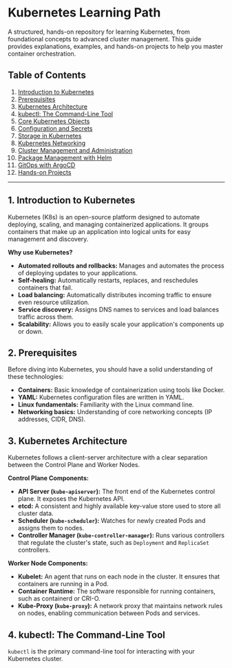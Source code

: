 # Kubernetes Learning Path

A structured, hands-on repository for learning Kubernetes, from foundational concepts to advanced cluster management. This guide provides explanations, examples, and hands-on projects to help you master container orchestration.

## Table of Contents
1.  [Introduction to Kubernetes](#1-introduction-to-kubernetes)
2.  [Prerequisites](#2-prerequisites)
3.  [Kubernetes Architecture](#3-kubernetes-architecture)
4.  [kubectl: The Command-Line Tool](#4-kubectl-the-command-line-tool)
5.  [Core Kubernetes Objects](#5-core-kubernetes-objects)
6.  [Configuration and Secrets](#6-configuration-and-secrets)
7.  [Storage in Kubernetes](#7-storage-in-kubernetes)
8.  [Kubernetes Networking](#8-networking-in-kubernetes)
9.  [Cluster Management and Administration](#9-cluster-management-and-administration)
10. [Package Management with Helm](#10-package-management-with-helm)
11. [GitOps with ArgoCD](#11-gitops-with-argocd)
12. [Hands-on Projects](#12-hands-on-projects)

---

## 1. Introduction to Kubernetes
Kubernetes (K8s) is an open-source platform designed to automate deploying, scaling, and managing containerized applications. It groups containers that make up an application into logical units for easy management and discovery.

**Why use Kubernetes?**
*   **Automated rollouts and rollbacks:** Manages and automates the process of deploying updates to your applications.
*   **Self-healing:** Automatically restarts, replaces, and reschedules containers that fail.
*   **Load balancing:** Automatically distributes incoming traffic to ensure even resource utilization.
*   **Service discovery:** Assigns DNS names to services and load balances traffic across them.
*   **Scalability:** Allows you to easily scale your application's components up or down.

## 2. Prerequisites
Before diving into Kubernetes, you should have a solid understanding of these technologies:
*   **Containers:** Basic knowledge of containerization using tools like Docker.
*   **YAML:** Kubernetes configuration files are written in YAML.
*   **Linux fundamentals:** Familiarity with the Linux command line.
*   **Networking basics:** Understanding of core networking concepts (IP addresses, CIDR, DNS).

## 3. Kubernetes Architecture
Kubernetes follows a client-server architecture with a clear separation between the Control Plane and Worker Nodes.

**Control Plane Components:**
*   **API Server (`kube-apiserver`):** The front end of the Kubernetes control plane. It exposes the Kubernetes API.
*   **etcd:** A consistent and highly available key-value store used to store all cluster data.
*   **Scheduler (`kube-scheduler`):** Watches for newly created Pods and assigns them to nodes.
*   **Controller Manager (`kube-controller-manager`):** Runs various controllers that regulate the cluster's state, such as `Deployment` and `ReplicaSet` controllers.

**Worker Node Components:**
*   **Kubelet:** An agent that runs on each node in the cluster. It ensures that containers are running in a Pod.
*   **Container Runtime:** The software responsible for running containers, such as containerd or CRI-O.
*   **Kube-Proxy (`kube-proxy`):** A network proxy that maintains network rules on nodes, enabling communication between Pods and services.

## 4. kubectl: The Command-Line Tool
`kubectl` is the primary command-line tool for interacting with your Kubernetes cluster.

